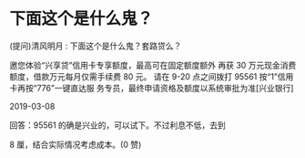# 下面这个是什么鬼？

(提问)清风明月 : 下面这个是什么鬼？套路贷么？

邀您体验“兴享贷”信用卡专享额度，最高可在固定额度额外 再获 30 万元现金消费额度，借款万元每月仅需手续费 80 元。 请在 9-20 点之间拨打 95561 按“1”信用卡再按“776”一键直达服 务专员，最终申请资格及额度以系统审批为准[兴业银行]

2019-03-08

回答：95561 的确是兴业的，可以试下。不过利息不低，去到

8 厘，结合实际情况考虑成本。(0 赞)